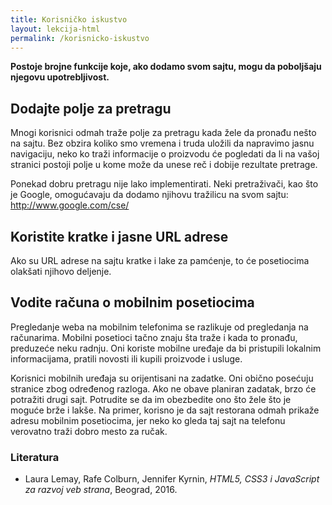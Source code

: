 ```yaml
---
title: Korisničko iskustvo
layout: lekcija-html
permalink: /korisnicko-iskustvo
---
```


**Postoje brojne funkcije koje, ako dodamo svom sajtu, mogu da poboljšaju njegovu upotrebljivost.**

## Dodajte polje za pretragu

Mnogi korisnici odmah traže polje za pretragu kada žele da pronađu nešto na sajtu. Bez obzira koliko smo vremena i truda uložili da napravimo jasnu navigaciju, neko ko traži informacije o proizvodu će pogledati da li na vašoj stranici postoji polje u kome može da unese reč i dobije rezultate pretrage.

Ponekad dobru pretragu nije lako implementirati. Neki pretraživači, kao što je Google, omogućavaju da dodamo nji­hovu tražilicu na svom sajtu: http://www.google.com/cse/

## Koristite kratke i jasne URL adrese

Ako su URL adrese na sajtu kratke i lake za pamćenje, to će posetiocima olakšati njihovo deljenje.

## Vodite računa o mobilnim posetiocima

Pre­gledanje weba na mobilnim telefonima se razlikuje od pregledanja na računarima. Mobilni posetioci tačno znaju šta traže i kada to pronađu, preduzeće neku radnju. Oni koriste mobilne uređaje da bi pristupili lokalnim informaci­jama, pratili novosti ili kupili proizvode i usluge.

Korisnici mobilnih uređaja su orijentisani na zadatke. Oni obično posećuju stranice zbog određenog razloga. Ako ne obave planiran zadatak, brzo će potražiti drugi sajt. Potrudite se da im obezbedite ono što žele što je moguće brže i lakše. Na primer, korisno je da sajt resto­rana odmah prikaže adresu mobilnim posetiocima, jer neko ko gleda taj sajt na telefonu verovatno traži dobro mesto za ručak.

### Literatura

* Laura Lemay, Rafe Colburn, Jennifer Kyrnin, *HTML5, CSS3 i JavaScript za razvoj veb strana*, Beograd, 2016.
